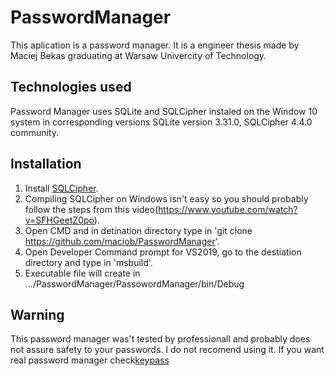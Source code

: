 # PasswordManager
This aplication is a password manager.
It is a engineer thesis made by Maciej Bekas graduating at Warsaw Univercity of Technology. 
## Technologies used
Password Manager uses SQLite and SQLCipher instaled on the Window 10 system in corresponding versions SQLite version 3.31.0, SQLCipher 4.4.0 community.
## Installation
1. Install [SQLCipher](https://www.zetetic.net/sqlcipher/open-source/).
2. Compiling SQLCipher on Windows isn't easy so you should probably follow the steps from this video(https://www.youtube.com/watch?v=SFHGeetZ0po).
3. Open CMD and in detination directory type in 'git clone https://github.com/maciob/PasswordManager'.
4. Open Developer Command prompt for VS2019, go to the destiation directory and type in 'msbuild'.
5. Executable file will create in .../PasswordManager/PassowordManager/bin/Debug
## Warning
This password manager was't tested by professionall and probably does not assure safety to your passwords.
I do not recomend using it. If you want real password manager check[keypass](https://keepass.info)
